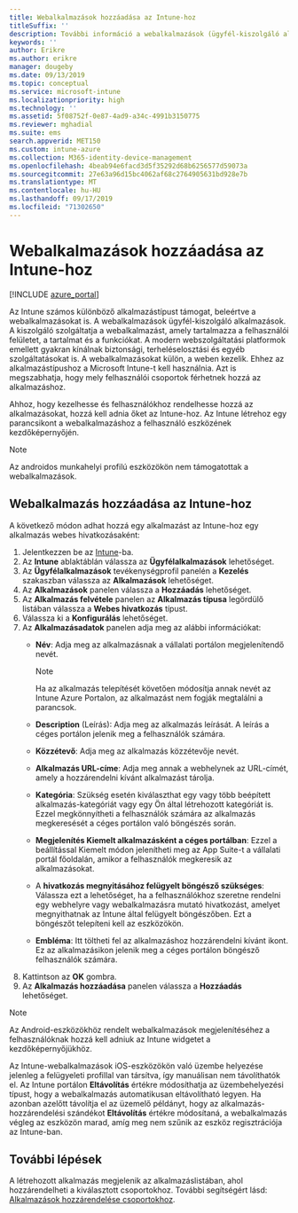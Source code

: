 ```yaml
---
title: Webalkalmazások hozzáadása az Intune-hoz
titleSuffix: ''
description: További információ a webalkalmazások (ügyfél-kiszolgáló alkalmazások) Microsoft Intune való hozzáadásáról.
keywords: ''
author: Erikre
ms.author: erikre
manager: dougeby
ms.date: 09/13/2019
ms.topic: conceptual
ms.service: microsoft-intune
ms.localizationpriority: high
ms.technology: ''
ms.assetid: 5f08752f-0e87-4ad9-a34c-4991b3150775
ms.reviewer: mghadial
ms.suite: ems
search.appverid: MET150
ms.custom: intune-azure
ms.collection: M365-identity-device-management
ms.openlocfilehash: 4beab94e6facd3d5f35292d68b6256577d59073a
ms.sourcegitcommit: 27e63a96d15bc4062af68c2764905631bd928e7b
ms.translationtype: MT
ms.contentlocale: hu-HU
ms.lasthandoff: 09/17/2019
ms.locfileid: "71302650"
---
```

# <a name="add-web-apps-to-microsoft-intune"></a>Webalkalmazások hozzáadása az Intune-hoz

[!INCLUDE [azure_portal](./includes/azure_portal.md)]

Az Intune számos különböző alkalmazástípust támogat, beleértve a webalkalmazásokat is. A webalkalmazások ügyfél-kiszolgáló alkalmazások. A kiszolgáló szolgáltatja a webalkalmazást, amely tartalmazza a felhasználói felületet, a tartalmat és a funkciókat. A modern webszolgáltatási platformok emellett gyakran kínálnak biztonsági, terheléselosztási és egyéb szolgáltatásokat is. A webalkalmazásokat külön, a weben kezelik. Ehhez az alkalmazástípushoz a Microsoft Intune-t kell használnia. Azt is megszabhatja, hogy mely felhasználói csoportok férhetnek hozzá az alkalmazáshoz. 

Ahhoz, hogy kezelhesse és felhasználókhoz rendelhesse hozzá az alkalmazásokat, hozzá kell adnia őket az Intune-hoz. Az Intune létrehoz egy parancsikont a webalkalmazáshoz a felhasználó eszközének kezdőképernyőjén.

> [!Note]
> Az androidos munkahelyi profilú eszközökön nem támogatottak a webalkalmazások.

## <a name="add-a-web-app-to-intune"></a>Webalkalmazás hozzáadása az Intune-hoz
A következő módon adhat hozzá egy alkalmazást az Intune-hoz egy alkalmazás webes hivatkozásaként:

1. Jelentkezzen be az [Intune](https://go.microsoft.com/fwlink/?linkid=2090973)-ba.
3. Az **Intune** ablaktáblán válassza az **Ügyfélalkalmazások** lehetőséget.
4. Az **Ügyfélalkalmazások** tevékenységprofil panelén a **Kezelés** szakaszban válassza az **Alkalmazások** lehetőséget.
5. Az **Alkalmazások** panelen válassza a **Hozzáadás** lehetőséget.
6. Az **Alkalmazás felvétele** panelen az **Alkalmazás típusa** legördülő listában válassza a **Webes hivatkozás** típust.
7. Válassza ki a **Konfigurálás** lehetőséget.
8. Az **Alkalmazásadatok** panelen adja meg az alábbi információkat:
    - **Név**:  Adja meg az alkalmazásnak a vállalati portálon megjelenítendő nevét. 

        > [!NOTE]
        > Ha az alkalmazás telepítését követően módosítja annak nevét az Intune Azure Portalon, az alkalmazást nem fogják megtalálni a parancsok.

    - **Description** (Leírás): Adja meg az alkalmazás leírását. A leírás a céges portálon jelenik meg a felhasználók számára.
    - **Közzétevő**: Adja meg az alkalmazás közzétevője nevét.
    - **Alkalmazás URL-címe**: Adja meg annak a webhelynek az URL-címét, amely a hozzárendelni kívánt alkalmazást tárolja.
    - **Kategória**: Szükség esetén kiválaszthat egy vagy több beépített alkalmazás-kategóriát vagy egy Ön által létrehozott kategóriát is. Ezzel megkönnyítheti a felhasználók számára az alkalmazás megkeresését a céges portálon való böngészés során.
    - **Megjelenítés Kiemelt alkalmazásként a céges portálban**: Ezzel a beállítással Kiemelt módon jelenítheti meg az App Suite-t a vállalati portál főoldalán, amikor a felhasználók megkeresik az alkalmazásokat.
    - A **hivatkozás megnyitásához felügyelt böngésző szükséges**: Válassza ezt a lehetőséget, ha a felhasználókhoz szeretne rendelni egy webhelyre vagy webalkalmazásra mutató hivatkozást, amelyet megnyithatnak az Intune által felügyelt böngészőben. Ezt a böngészőt telepíteni kell az eszközökön.
    - **Embléma**: Itt töltheti fel az alkalmazáshoz hozzárendelni kívánt ikont. Ez az alkalmazásikon jelenik meg a céges portálon böngésző felhasználók számára.
9. Kattintson az **OK** gombra.
10. Az **Alkalmazás hozzáadása** panelen válassza a **Hozzáadás** lehetőséget.

> [!Note]
> Az Android-eszközökhöz rendelt webalkalmazások megjelenítéséhez a felhasználóknak hozzá kell adniuk az Intune widgetet a kezdőképernyőjükhöz.
>
> Az Intune-webalkalmazások iOS-eszközökön való üzembe helyezése jelenleg a felügyeleti profillal van társítva, így manuálisan nem távolíthatók el. Az Intune portálon **Eltávolítás** értékre módosíthatja az üzembehelyezési típust, hogy a webalkalmazás automatikusan eltávolítható legyen. Ha azonban azelőtt távolítja el az üzemelő példányt, hogy az alkalmazás-hozzárendelési szándékot **Eltávolítás** értékre módosítaná, a webalkalmazás végleg az eszközön marad, amíg meg nem szűnik az eszköz regisztrációja az Intune-ban.

## <a name="next-steps"></a>További lépések

A létrehozott alkalmazás megjelenik az alkalmazáslistában, ahol hozzárendelheti a kiválasztott csoportokhoz. További segítségért lásd: [Alkalmazások hozzárendelése csoportokhoz](apps-deploy.md). 
